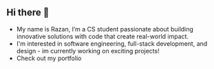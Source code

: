 ## Hi there 👋
- My name is Razan, I’m a CS student passionate about building innovative solutions with code that create real-world impact.
- I'm interested in software engineering, full-stack development, and design - im currently working on exciting projects!
- Check out my portfolio
<!--
**rzlm/rzlm** is a ✨ _special_ ✨ repository because its `README.md` (this file) appears on your GitHub profile.

Here are some ideas to get you started:

- 🔭 I’m currently working on ...
- 🌱 I’m currently learning ...
- 👯 I’m looking to collaborate on ...
- 🤔 I’m looking for help with ...
- 💬 Ask me about ...
- 📫 How to reach me: ...
- 😄 Pronouns: ...
- ⚡ Fun fact: ...
-->

